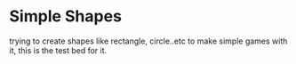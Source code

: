 # Simple Shapes
trying to create shapes like rectangle, circle..etc to make simple games with it, this is the test bed for it.
